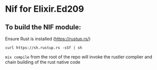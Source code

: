 # Nif for Elixir.Ed209

## To build the NIF module:

Ensure Rust is installed (https://rustup.rs/)

    curl https://sh.rustup.rs -sSf | sh

`mix compile` from the root of the repo will invoke the rustler complier and chain building of the rust native code
